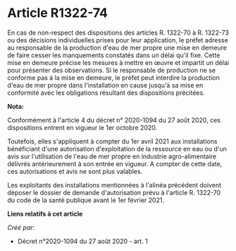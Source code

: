 # Article R1322-74

En cas de non-respect des dispositions des articles R. 1322-70 à R. 1322-73 ou des décisions individuelles prises pour leur
application, le préfet adresse au responsable de la production d'eau de mer propre une mise en demeure de faire cesser les
manquements constatés dans un délai qu'il fixe. Cette mise en demeure précise les mesures à mettre en œuvre et impartit un
délai pour présenter des observations. Si le responsable de production ne se conforme pas à la mise en demeure, le préfet
peut interdire la production d'eau de mer propre dans l'installation en cause jusqu'à sa mise en conformité avec les
obligations résultant des dispositions précitées.

**Nota:**

Conformément à l'article 4 du décret n° 2020-1094 du 27 août 2020, ces dispositions entrent en vigueur le 1er octobre 2020.

Toutefois, elles s'appliquent à compter du 1er avril 2021 aux installations bénéficiant d'une autorisation d'exploitation de
la ressource en eau ou d'un avis sur l'utilisation de l'eau de mer propre en industrie agro-alimentaire délivrés
antérieurement à son entrée en vigueur. A compter de cette date, ces autorisations et avis ne sont plus valables.

Les exploitants des installations mentionnées à l'alinéa précédent doivent déposer le dossier de demande d'autorisation prévu
à l'article R. 1322-70 du code de la santé publique avant le 1er février 2021.

**Liens relatifs à cet article**

_Créé par_:

  - Décret n°2020-1094 du 27 août 2020 - art. 1

